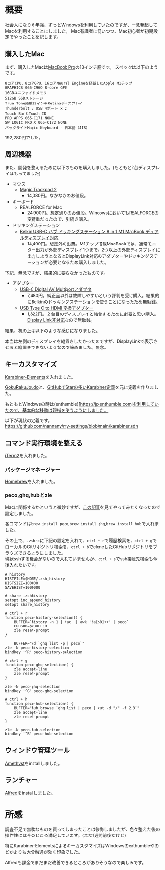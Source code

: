 # 概要

社会人になり６年強、ずっとWindowsを利用していたのですが、一念発起してMacを利用することにしました。
Mac有識者に伺いつつ、Mac初心者が初期設定でやったことを記します。

## 購入したMac

まず、購入したMacは[MacBook Pro](https://www.apple.com/jp/macbook-pro-13/)の13インチ版です。
スペックは以下のようです。

```
8コアCPU、8コアGPU、16コアNeural Engineを搭載したApple M1チップ
GRAPHICS 065-C96Q 8-core GPU
16GBユニファイドメモリ
512GB SSDストレージ
True Tone搭載13インチRetinaディスプレイ
Thunderbolt / USB 4ポート x 2
Touch BarとTouch ID
PRO APPS 065-C171 NONE
SW LOGIC PRO X 065-C172 NONE
バックライトMagic Keyboard - 日本語（JIS）
```

192,280円でした。

## 周辺機器

また、開発を整えるために以下のものを購入しました。(もともと2台ディスプレイはもってました)

* マウス
  * [Magic Trackpad 2](https://www.apple.com/jp/shop/product/MJ2R2J/A/magic-trackpad-2-シルバー?fnode=ebd272c6a688b941a8bfed43c76420b73d17df962885ce4f9c52d94114ad608cf7f6558f10138bb63f45341330e33e5b9626c72cdc7c97d76719918ac3bdd95002a9090d99c4d690bc2237afecc805332f478b03cc90c537bb6968ea1c5a48914d34f17e654546b05ad3e5032cb49a0d)
    * 14,080円。なかなかのお値段。
* キーボード
  * [REALFORCE for Mac](https://www.realforce.co.jp/products/R2TL-JPVM-WH/)
    * 24,900円。想定通りのお値段。WindowsにおいてもREALFORCEの変荷重だったので、引続き購入。
* ドッキングステーション
  * [Belkin USB-C ハブ ドッキングステーション 8 in 1 M1 MacBook デュアルディスプレイ対応](https://www.amazon.co.jp/dp/B08T2BBGVL/)
    * 14,499円。想定外の出費。M1チップ搭載MacBookでは、通常モニター出力が外部ディスプレイ1つまで。2つ以上の外部ディスプレイに出力しようとなるとDisplayLink対応のアダプターやドッキングステーションが必要となるため購入しました。

下記、無念ですが、結果的に要らなかったものです。

* アダプター
  * [USB-C Digital AV Multiportアダプタ](https://www.apple.com/jp/shop/product/MUF82ZA/A/usb-c-digital-av-multiportアダプタ?fnode=540dfac785e689c1d520f2f513715743c294ddf38a598d0ac6cb6ceb9a415c5e390d7c6d14d57c0bf318235db605ff79936cf7eb0e427d15ff2c8daf4dd712457fd42eb11e83fa2904ec673616dc1e473e194d79dac24f1aff2df2ed68b9d31f3558357087e8aa5b3a94bc09c904651d&fs=fh%3D459d%252B45b0)
    * 7,480円。純正品以外は故障しやすいという評判を受け購入。結果的にBelkinのドッキングステーションを使うことになったため無駄銭。
  * [USB Type C to HDMI 変換アダプター](https://www.amazon.co.jp/gp/product/B088NNLQVS/)
    * 1,322円。２台目のディスプレイと結合するために必要と思い購入。[Display Link非対応](https://yukimejiyoung.com/macbook-air-dual/)なので無駄銭。
  

結果、机の上は以下のような感じになりました。


本当は左側のディスプレイを縦置きしたかったのですが、DisplayLinkで表示させると縦置きできないようなので諦めました。無念。

## キーカスタマイズ

[Karabiner-Elements](https://karabiner-elements.pqrs.org)を入れました。

[GokuRakuJoudo](https://github.com/yqrashawn/GokuRakuJoudo/)と、[GitHubでStarの多いKarabiner定義](https://github.com/nikitavoloboev/dotfiles/blob/master/karabiner/karabiner.edn)を元に定義を作りました。

もともとWindowsの時は(enthumble)[https://jp.enthumble.com]を利用していたので、基本的な移動は親指を使うようにしました。

以下が現状の定義です。  
https://github.com/nannany/my-settings/blob/main/karabiner.edn

## コマンド実行環境を整える

[iTerm2](https://iterm2.com)を入れました。

### パッケージマネージャー

[Homebrew](https://brew.sh/index_ja)を入れました。

### peco,ghq,hubとzle

Macに関係するかというと微妙ですが、[この記事](https://qiita.com/reireias/items/fd96d67ccf1fdffb24ed)を見てやってみたくなったので設定しました。

各コマンドは`brew install peco`,`brew install ghq`,`brew install hub`で入れました。

その上で、`.zshrc`に下記の設定を入れて、`ctrl + r`で履歴検索を、`ctrl + g`でローカルのGitリポジトリ検索を、`ctrl + b`でcloneしたGitHubリポジトリをブラウズできるようにしました。  
現状sshする機会がないので入れていませんが、`ctrl + s`でssh接続先検索も今後入れたいです。

```shell
# history
HISTFILE=$HOME/.zsh_history
HISTSIZE=100000
SAVEHIST=1000000

# share .zshhistory
setopt inc_append_history
setopt share_history

# ctrl + r
function peco-history-selection() {
    BUFFER=`history -n 1 | tac  | awk '!a[$0]++' | peco`
    CURSOR=$#BUFFER
    zle reset-prompt
}

    BUFFER="cd `ghq list -p | peco`"
zle -N peco-history-selection
bindkey '^R' peco-history-selection

# ctrl + g
function peco-ghq-selection() {
    zle accept-line
    zle reset-prompt
}

zle -N peco-ghq-selection
bindkey '^G' peco-ghq-selection

# ctrl + h
function peco-hub-selection() {
    BUFFER="hub browse `ghq list | peco | cut -d "/" -f 2,3`"
    zle accept-line
    zle reset-prompt
}

zle -N peco-hub-selection
bindkey '^B' peco-hub-selection
```

## ウィンドウ管理ツール

[Amethyst](https://github.com/ianyh/Amethyst)をinstallしました。

## ランチャー

[Alfred](https://www.alfredapp.com)をinstallしました。

# 所感

調査不足で無駄なものを買ってしまったことは後悔しましたが、色々整えた後の操作性には今のところ満足しています。(まだ1週間前後だけど)

特にKarabiner-ElementsによるキーカスタマイズはWindowsのenthumbleやのどかよりも大分融通が効く印象でした。

Alfredも課金でまだまだ改善できるところがありそうなので楽しみです。
